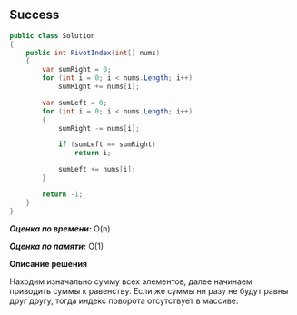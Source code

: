 ## Success

```csharp
public class Solution
{
    public int PivotIndex(int[] nums)
    {
        var sumRight = 0;
        for (int i = 0; i < nums.Length; i++)
            sumRight += nums[i];

        var sumLeft = 0;
        for (int i = 0; i < nums.Length; i++)
        {
            sumRight -= nums[i];

            if (sumLeft == sumRight)
                return i;

            sumLeft += nums[i];
        }

        return -1;
    }
}
```

***Оценка по времени:*** O(n)

***Оценка по памяти:*** O(1)

**Описание решения**

Находим изначально сумму всех элементов, далее начинаем приводить суммы к равенству. Если же суммы ни разу не будут равны друг другу, тогда индекс поворота отсутствует в массиве.